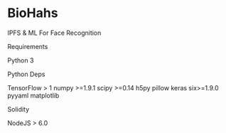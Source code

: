 # BioHahs
IPFS &amp; ML For Face Recognition

Requirements

Python 3

Python Deps
 
 TensorFlow > 1
 numpy >=1.9.1
 scipy >=0.14
 h5py
 pillow
 keras
 six>=1.9.0
 pyyaml
 matplotlib

Solidity 

NodeJS  > 6.0



